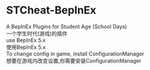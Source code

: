 # STCheat-BepInEx  
A BepInEx Plugins for Student Age (School Days)  
一个学生时代(游戏)的插件  
use BepInEx 5.x  
使用BepInEx 5.x  
To change config in game, install ConfigurationManager  
想要在游戏内改变设置,你需要安装ConfigurationManager
